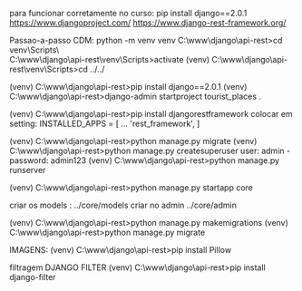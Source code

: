 para funcionar corretamente no curso:
pip install django==2.0.1
https://www.djangoproject.com/
https://www.django-rest-framework.org/ 

Passao-a-passo CDM:
python -m venv venv
C:\www\django\api-rest>cd venv\Scripts\          
C:\www\django\api-rest\venv\Scripts>activate
(venv) C:\www\django\api-rest\venv\Scripts>cd ../../


(venv) C:\www\django\api-rest>pip install django==2.0.1
(venv) C:\www\django\api-rest>django-admin startproject tourist_places .  

(venv) C:\www\django\api-rest>pip install djangorestframework
colocar em setting:
INSTALLED_APPS = [
    ...
    'rest_framework',
]


(venv) C:\www\django\api-rest>python manage.py migrate
(venv) C:\www\django\api-rest>python manage.py createsuperuser
user: admin - password: admin123
(venv) C:\www\django\api-rest>python manage.py runserver 

(venv) C:\www\django\api-rest>python manage.py startapp core  

criar os models : ../core/models
criar no admin ../core/admin

(venv) C:\www\django\api-rest>python manage.py makemigrations
(venv) C:\www\django\api-rest>python manage.py migrate


IMAGENS:
(venv) C:\www\django\api-rest>pip install Pillow

filtragem DJANGO FILTER
(venv) C:\www\django\api-rest>pip install django-filter
